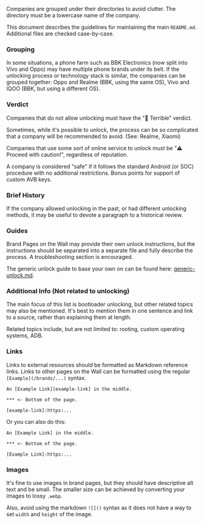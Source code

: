 
Companies are grouped under their directories to avoid clutter. The directory must be a lowercase name of the company.

This document describes the guidelines for maintaining the main `README.md`. Additional files are checked case-by-case.

### Grouping
In some situations, a phone farm such as BBK Electronics (now split into Vivo and Oppo) may have multiple phone brands under its belt. If the unlocking process or technology stack is similar, the companies can be grouped together: Oppo and Realme (BBK, using the same OS), Vivo and IQOO (BBK, but using a different OS).

### Verdict

Companies that do not allow unlocking must have the "🍅 Terrible" verdict.

Sometimes, while it's possible to unlock, the process can be so complicated that a company will be recommended to avoid. (See: Realme, Xiaomi)

Companies that use some sort of online service to unlock must be "⚠️ Proceed with caution!", regardless of reputation. 

A company is considered "safe" if it follows the standard Android (or SOC) procedure with no additional restrictions. Bonus points for support of custom AVB keys.

### Brief History
If the company allowed unlocking in the past, or had different unlocking methods, it may be useful to devote a paragraph to a historical review.

### Guides

Brand Pages on the Wall may provide their own unlock instructions, but the instructions should be separated into a separate file and fully describe the process. A troubleshooting section is encouraged.

The generic unlock guide to base your own on can be found here: [generic-unlock.md](/misc/generic-unlock.md).

### Additional Info (Not related to unlocking)
The main focus of this list is bootloader unlocking, but other related topics may also be mentioned. It's best to mention them in one sentence and link to a source, rather than explaining them at length.

Related topics include, but are not limited to: rooting, custom operating systems, ADB.

### Links

Links to external resources should be formatted as Markdown reference links. Links to other pages on the Wall can be formatted using the regular `[Example](/brands/...)` syntax.

```
An [Example Link][example-link] in the middle.

*** <- Bottom of the page.

[example-link]:https:...
```

Or you can also do this:

```
An [Example Link] in the middle.

*** <- Bottom of the page.

[Example Link]:https:...
```

### Images
It's fine to use images in brand pages, but they should have descriptive alt text and be small. The smaller size can be achieved by converting your images to lossy `.webp`.

Also, avoid using the markdown `![]()` syntax as it does not have a way to set `width` and `height` of the image.
